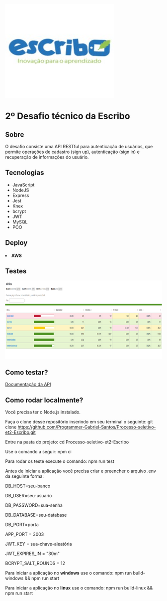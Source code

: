 <img src="https://github.com/Programmer-Gabriel-Santos/Processo-seletivo-et1-Escribo/blob/main/escribocom_logo.jpeg?raw=true" width="350" height="300" alt="Escribo Inovação para o Aprendizado">

 
# 2º Desafio técnico da Escribo


## Sobre

O desafio consiste uma API RESTful para autenticação de usuários, que permite operações de cadastro (sign up), autenticação (sign in) e recuperação de informações do usuário.


## Tecnologias

- JavaScript
- NodeJS
- Express
- Jest
- Knex
- bcrypt
- JWT
- MySQL
- POO

## Deploy

####  <li>AWS</li>

## Testes


<img src="https://github.com/Programmer-Gabriel-Santos/Processo-seletivo-et2-Escribo/blob/main/coverage.png?raw=true" width="900" height="250" alt="Resultado dos testes">



## Como testar?


 <a href="https://documenter.getpostman.com/view/21555755/2s9YeBfZQK" target="_blank">Documentação da API</a>


## Como rodar localmente?


Você precisa ter o Node.js instalado.

Faça o clone desse repositório inserindo em seu terminal o seguinte: git clone https://github.com/Programmer-Gabriel-Santos/Processo-seletivo-et2-Escribo.git

Entre na pasta do projeto: cd Processo-seletivo-et2-Escribo

Use o comando a seguir: npm ci

Para rodar os teste execute o comando: npm run test

Antes de iniciar a aplicação você precisa criar e preencher o arquivo .env da seguinte forma:

DB_HOST=seu-banco


DB_USER=seu-usuario


DB_PASSWORD=sua-senha


DB_DATABASE=seu-database


DB_PORT=porta


APP_PORT = 3003


JWT_KEY = sua-chave-aleatória


JWT_EXPIRES_IN = "30m"


BCRYPT_SALT_ROUNDS = 12

Para iniciar a aplicação no <b>windows</b> use o comando: npm run build-windows && npm run start


Para iniciar a aplicação no <b>linux</b> use o comando: npm run build-linux && npm run start



<br/>
<br/>
<br/>
